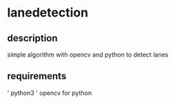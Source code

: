 # lanedetection

## description
simple algorithm with opencv and python to detect lanes

## requirements
' python3
' opencv for python

